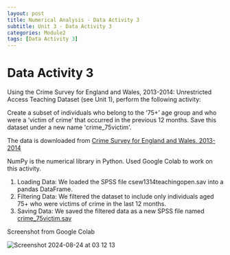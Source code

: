 ```yaml
---
layout: post
title: Numerical Analysis - Data Activity 3
subtitle: Unit 3 - Data Activity 3
categories: Module2
tags: [Data Activity 3]
---
```

# Data Activity 3

Using the Crime Survey for England and Wales, 2013-2014: Unrestricted Access Teaching Dataset (see Unit 1), perform the following activity:

Create a subset of individuals who belong to the ‘75+’ age group and who were a ‘victim of crime’ that occurred in the previous 12 months. Save this dataset under a new name 'crime_75victim'.

The data is downloaded from [ Crime Survey for England and Wales, 2013-2014](https://beta.ukdataservice.ac.uk/datacatalogue/studies/study?id=8011#!/access-data)

NumPy is the numerical library in Python. Used Google Colab to work on this activity.

1. Loading Data: We loaded the SPSS file csew1314teachingopen.sav into a pandas DataFrame.
2. Filtering Data: We filtered the dataset to include only individuals aged 75+ who were victims of crime in the last 12 months.
3. Saving Data: We saved the filtered data as a new SPSS file named [crime_75victim.sav](https://github.com/m-kanuri/m-kanuri.github.io/blob/ad43e2af50b0b4df599c14244b12c7c4291f81fa/crime_75victim.sav)

Screenshot from Google Colab

![Screenshot 2024-08-24 at 03 12 13](https://github.com/user-attachments/assets/699bbcd2-004a-46c3-98cc-fbc6886f1cbe)

  

